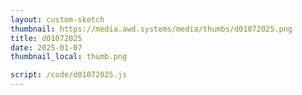```yaml
---
layout: custom-sketch
thumbnail: https://media.awd.systems/media/thumbs/d01072025.png
title: d01072025
date: 2025-01-07
thumbnail_local: thumb.png

script: /code/d01072025.js
---
```

